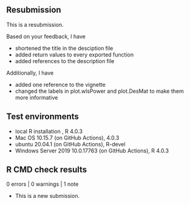 
## Resubmission

This is a resubmission.

Based on your feedback, I have

* shortened the title in the desciption file
* added return values to every exported function
* added references to the description file

Additionally, I have

* added one reference to the vignette 
* changed the labels in plot.wlsPower and plot.DesMat to make them more informative


## Test environments

* local R installation , R 4.0.3
* Mac OS 10.15.7 (on GitHub Actions), 4.0.3
* ubuntu 20.04.1 (on GitHub Actions), R-devel
* Windows Server 2019 10.0.17763 (on GitHub Actions), R 4.0.3

## R CMD check results

0 errors | 0 warnings | 1 note

* This is a new submission.

